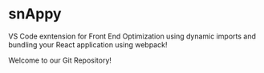 # snAppy
VS Code exntension for Front End Optimization using dynamic imports and bundling your React application using webpack!

Welcome to our Git Repository!
